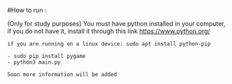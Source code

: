 #How to run :
  
  (Only for study purposes)
  You must have python installed in your computer, if you do not have it, install it through this link https://www.python.org/
  
    if you are running on a linux device: sudo apt install python-pip
    
    - sudo pip install pygame
    - python3 main.py
    
    Soon more information will be added
